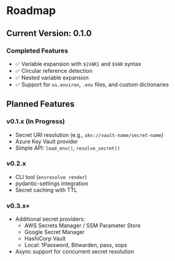 # Roadmap

## Current Version: 0.1.0

### Completed Features

- ✅ Variable expansion with `${VAR}` and `$VAR` syntax
- ✅ Circular reference detection
- ✅ Nested variable expansion
- ✅ Support for `os.environ`, `.env` files, and custom dictionaries

## Planned Features

### v0.1.x (In Progress)

- Secret URI resolution (e.g., `akv://vault-name/secret-name`)
- Azure Key Vault provider
- Simple API: `load_env()`, `resolve_secret()`

### v0.2.x

- CLI tool (`envresolve render`)
- pydantic-settings integration
- Secret caching with TTL

### v0.3.x+

- Additional secret providers:
  - AWS Secrets Manager / SSM Parameter Store
  - Google Secret Manager
  - HashiCorp Vault
  - Local: 1Password, Bitwarden, pass, sops
- Async support for concurrent secret resolution
